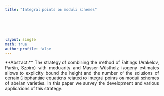 ```yaml
---
title: "Integral points on moduli schemes"






layout: single
math: true
author_profile: false
---
```

<div style="text-align: justify !important; text-justify: inter-word;" markdown="1">
**Abstract:** The strategy of combining the method of Faltings (Arakelov, Paršin, Szpiro) with modularity and Masser–Wüstholz isogeny estimates allows to explicitly bound the height and the number of the solutions of certain Diophantine equations related to integral points on moduli schemes of abelian varieties. In this paper we survey the development and various applications of this strategy.

